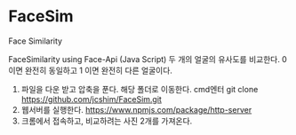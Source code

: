 # FaceSim
Face Similarity

FaceSimilarity using Face-Api (Java Script) 두 개의 얼굴의 유사도를 비교한다. 
0 이면 완전히 동일하고 1 이면 완전히 다른 얼굴이다.

1. 파일을 다운 받고 압축을 푼다. 해당 폴더로 이동한다. cmd엔터 git clone https://github.com/jcshim/FaceSim.git   
3. 웹서버를 실행한다. https://www.npmjs.com/package/http-server
4. 크롬에서 접속하고, 비교하려는 사진 2개를 가져온다.
